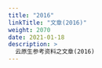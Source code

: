```yaml
---
title: "2016"
linkTitle: "文章(2016)"
weight: 2070
date: 2021-01-18
description: >
  云原生参考资料之文章(2016)
---
```




